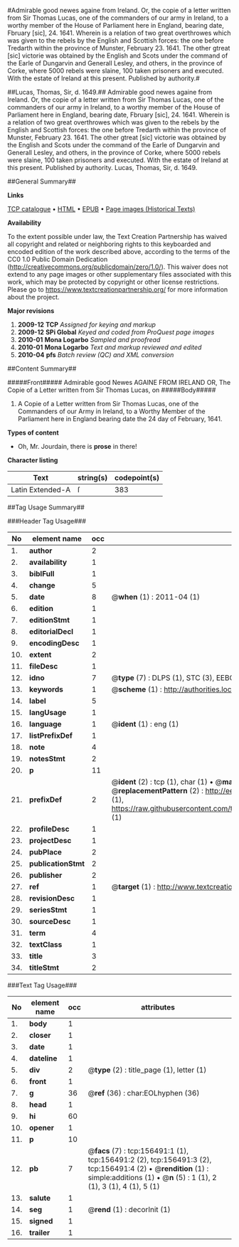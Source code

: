 #Admirable good newes againe from Ireland. Or, the copie of a letter written from Sir Thomas Lucas, one of the commanders of our army in Ireland, to a worthy member of the House of Parliament here in England, bearing date, Fbruary [sic], 24. 1641. Wherein is a relation of two great overthrowes which was given to the rebels by the English and Scottish forces: the one before Tredarth within the province of Munster, February 23. 1641. The other gtreat [sic] victorie was obtained by the English and Scots under the command of the Earle of Dungarvin and Generall Lesley, and others, in the province of Corke, where 5000 rebels were slaine, 100 taken prisoners and executed. With the estate of Ireland at this present. Published by authority.#

##Lucas, Thomas, Sir, d. 1649.##
Admirable good newes againe from Ireland. Or, the copie of a letter written from Sir Thomas Lucas, one of the commanders of our army in Ireland, to a worthy member of the House of Parliament here in England, bearing date, Fbruary [sic], 24. 1641. Wherein is a relation of two great overthrowes which was given to the rebels by the English and Scottish forces: the one before Tredarth within the province of Munster, February 23. 1641. The other gtreat [sic] victorie was obtained by the English and Scots under the command of the Earle of Dungarvin and Generall Lesley, and others, in the province of Corke, where 5000 rebels were slaine, 100 taken prisoners and executed. With the estate of Ireland at this present. Published by authority.
Lucas, Thomas, Sir, d. 1649.

##General Summary##

**Links**

[TCP catalogue](http://www.ota.ox.ac.uk/tcp/)  • 
[HTML](http://tei.it.ox.ac.uk/tcp/Texts-HTML/free/A88/A88637.html)  • 
[EPUB](http://tei.it.ox.ac.uk/tcp/Texts-EPUB/free/A88/A88637.epub) • 
[Page images (Historical Texts)](https://historicaltexts.jisc.ac.uk/eebo-99873634e)

**Availability**

To the extent possible under law, the Text Creation Partnership has waived all copyright and related or neighboring rights to this keyboarded and encoded edition of the work described above, according to the terms of the CC0 1.0 Public Domain Dedication (http://creativecommons.org/publicdomain/zero/1.0/). This waiver does not extend to any page images or other supplementary files associated with this work, which may be protected by copyright or other license restrictions. Please go to https://www.textcreationpartnership.org/ for more information about the project.

**Major revisions**

1. __2009-12__ __TCP__ *Assigned for keying and markup*
1. __2009-12__ __SPi Global__ *Keyed and coded from ProQuest page images*
1. __2010-01__ __Mona Logarbo__ *Sampled and proofread*
1. __2010-01__ __Mona Logarbo__ *Text and markup reviewed and edited*
1. __2010-04__ __pfs__ *Batch review (QC) and XML conversion*

##Content Summary##

#####Front#####
Admirable good Newes AGAINE FROM IRELAND OR, The Copie of a Letter written from Sir Thomas Lucas, on
#####Body#####

1. A Copie of a Letter written from Sir Thomas Lucas, one of the Commanders of our Army in Ireland, to a Worthy Member of the Parliament here in England bearing date the 24 day of February, 1641.

**Types of content**

  * Oh, Mr. Jourdain, there is **prose** in there!

**Character listing**


|Text|string(s)|codepoint(s)|
|---|---|---|
|Latin Extended-A|ſ|383|

##Tag Usage Summary##

###Header Tag Usage###

|No|element name|occ|attributes|
|---|---|---|---|
|1.|__author__|2||
|2.|__availability__|1||
|3.|__biblFull__|1||
|4.|__change__|5||
|5.|__date__|8| @__when__ (1) : 2011-04 (1)|
|6.|__edition__|1||
|7.|__editionStmt__|1||
|8.|__editorialDecl__|1||
|9.|__encodingDesc__|1||
|10.|__extent__|2||
|11.|__fileDesc__|1||
|12.|__idno__|7| @__type__ (7) : DLPS (1), STC (3), EEBO-CITATION (1), PROQUEST (1), VID (1)|
|13.|__keywords__|1| @__scheme__ (1) : http://authorities.loc.gov/ (1)|
|14.|__label__|5||
|15.|__langUsage__|1||
|16.|__language__|1| @__ident__ (1) : eng (1)|
|17.|__listPrefixDef__|1||
|18.|__note__|4||
|19.|__notesStmt__|2||
|20.|__p__|11||
|21.|__prefixDef__|2| @__ident__ (2) : tcp (1), char (1)  •  @__matchPattern__ (2) : ([0-9\-]+):([0-9IVX]+) (1), (.+) (1)  •  @__replacementPattern__ (2) : http://eebo.chadwyck.com/downloadtiff?vid=$1&page=$2 (1), https://raw.githubusercontent.com/textcreationpartnership/Texts/master/tcpchars.xml#$1 (1)|
|22.|__profileDesc__|1||
|23.|__projectDesc__|1||
|24.|__pubPlace__|2||
|25.|__publicationStmt__|2||
|26.|__publisher__|2||
|27.|__ref__|1| @__target__ (1) : http://www.textcreationpartnership.org/docs/. (1)|
|28.|__revisionDesc__|1||
|29.|__seriesStmt__|1||
|30.|__sourceDesc__|1||
|31.|__term__|4||
|32.|__textClass__|1||
|33.|__title__|3||
|34.|__titleStmt__|2||


###Text Tag Usage###

|No|element name|occ|attributes|
|---|---|---|---|
|1.|__body__|1||
|2.|__closer__|1||
|3.|__date__|1||
|4.|__dateline__|1||
|5.|__div__|2| @__type__ (2) : title_page (1), letter (1)|
|6.|__front__|1||
|7.|__g__|36| @__ref__ (36) : char:EOLhyphen (36)|
|8.|__head__|1||
|9.|__hi__|60||
|10.|__opener__|1||
|11.|__p__|10||
|12.|__pb__|7| @__facs__ (7) : tcp:156491:1 (1), tcp:156491:2 (2), tcp:156491:3 (2), tcp:156491:4 (2)  •  @__rendition__ (1) : simple:additions (1)  •  @__n__ (5) : 1 (1), 2 (1), 3 (1), 4 (1), 5 (1)|
|13.|__salute__|1||
|14.|__seg__|1| @__rend__ (1) : decorInit (1)|
|15.|__signed__|1||
|16.|__trailer__|1||
